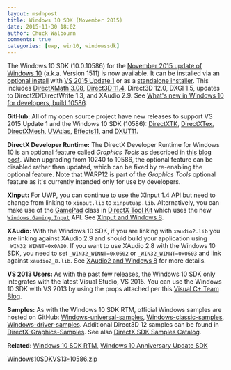 ```yaml
---
layout: msdnpost
title: Windows 10 SDK (November 2015)
date: 2015-11-30 18:02
author: Chuck Walbourn
comments: true
categories: [uwp, win10, windowssdk]
---
```

The Windows 10 SDK (10.0.10586) for the <a href="https://blogs.windows.com/windowsexperience/2015/11/12/first-major-update-for-windows-10-available-today/">November 2015 update of Windows 10</a> (a.k.a. Version 1511) is now available. It can be installed via an <a href="https://devblogs.microsoft.com/somasegar/building-apps-for-windows-10-with-visual-studio-2015/">optional install</a> with <a href="https://walbourn.github.io/visual-studio-2015-update-1/">VS 2015 Update 1</a> or as a <a href="http://go.microsoft.com/fwlink/?LinkID=698771">standalone installer</a>. This includes <a href="https://walbourn.github.io/directxmath-3-08/">DirectXMath 3.08</a>, <a href="https://docs.microsoft.com/en-us/windows/desktop/direct3d11/direct3d-11-4-features">Direct3D 11.4</a>, Direct3D 12.0, DXGI 1.5, updates to Direct2D/DirectWrite 1.3, and XAudio 2.9. See <a href="https://docs.microsoft.com/en-us/windows/uwp/whats-new/windows-10-build-10586">What's new in Windows 10 for developers, build 10586</a>.
<!--more-->

<strong>GitHub:</strong> All of my open source project have new releases to support VS 2015 Update 1 and the Windows 10 SDK (10586): <a href="https://github.com/Microsoft/DirectXTK">DirectXTK</a>, <a href="https://github.com/Microsoft/DirectXTex">DirectXTex</a>, <a href="https://github.com/Microsoft/DirectXMesh">DirectXMesh</a>, <a href="https://github.com/Microsoft/UVAtlas">UVAtlas</a>, <a href="https://github.com/Microsoft/FX11">Effects11</a>, and <a href="https://github.com/Microsoft/DXUT">DXUT11</a>.

<strong>DirectX Developer Runtime:</strong> The DirectX Developer Runtime for Windows 10 is an optional feature called <em>Graphics Tools</em> as described in <a href="https://devblogs.microsoft.com/cppblog/visual-studio-2015-and-graphics-tools-for-windows-10/">this blog post</a>. When upgrading from 10240 to 10586, the optional feature can be disabled rather than updated, which can be fixed by re-enabling the optional feature. Note that WARP12 is part of the <em>Graphics Tools</em> optional feature as it's currently intended only for use by developers.

<strong>XInput:</strong> For UWP, you can continue to use the XInput 1.4 API but need to change from linking to <code>xinput.lib</code> to <code>xinputuap.lib</code>. Alternatively, you can make use of the <a href="https://walbourn.github.io/directx-tool-kit-now-with-gamepads/">GamePad</a> class in <a href="https://github.com/Microsoft/DirectXTK">DirectX Tool Kit</a>  which uses the new <code><a href="https://docs.microsoft.com/en-us/uwp/api/Windows.Gaming.Input">Windows.Gaming.Input</a></code> API. See <a href="https://walbourn.github.io/xinput-and-windows-8/">XInput and Windows 8</a>.

<strong>XAudio:</strong> With the Windows 10 SDK, if you are linking with <code>xaudio2.lib</code> you are linking against XAudio 2.9 and should build your application using ``_WIN32_WINNT=0x0A00``. If you want to use XAudio 2.8 with the Windows 10 SDK, you need to set ``_WIN32_WINNT=0x0602`` or ``_WIN32_WINNT=0x0603`` and link against <code>xaudio2_8.lib</code>. See <a href="https://walbourn.github.io/xaudio2-and-windows-8/">XAudio2 and Windows 8</a> for more details.

<strong>VS 2013 Users: </strong>As with the past few releases, the Windows 10 SDK only integrates with the latest Visual Studio, VS 2015. You can use the Windows 10 SDK with VS 2013 by using the props attached per this <a href="https://devblogs.microsoft.com/cppblog/using-the-windows-8-sdk-with-visual-studio-2010-configuring-multiple-projects/">Visual C+ Team Blog</a>.

<strong>Samples:</strong> As with the Windows 10 SDK RTM, official Windows samples are hosted on GitHub: <a href="https://github.com/Microsoft/Windows-universal-samples">Windows-universal-samples</a>, <a href="https://github.com/Microsoft/Windows-classic-samples">Windows-classic-samples</a>, <a href="https://github.com/Microsoft/Windows-driver-samples">Windows-driver-samples</a>. Additional Direct3D 12 samples can be found in <a href="https://github.com/Microsoft/DirectX-Graphics-Samples">DirectX-Graphics-Samples</a>. See also <a href="https://walbourn.github.io/directx-sdk-samples-catalog/">DirectX SDK Samples Catalog</a>.

<strong>Related: </strong><a href="https://walbourn.github.io/windows-10-sdk-rtm/">Windows 10 SDK RTM,</a> <a href="https://walbourn.github.io/windows-10-anniversary-update-sdk/">Windows 10 Anniversary Update SDK</a>

<a href="https://walbourn.github.io/download/Windows10SDKVS13-10586.zip">Windows10SDKVS13-10586.zip</a>
